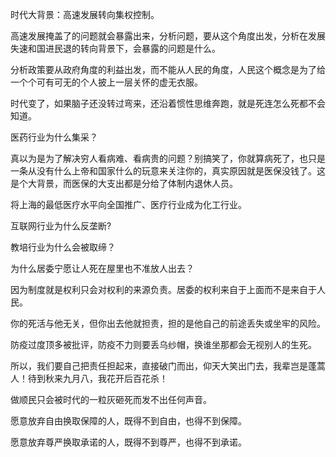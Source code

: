 时代大背景：高速发展转向集权控制。

高速发展掩盖了的问题就会暴露出来，分析问题，要从这个角度出发，分析在发展失速和国进民退的转向背景下，会暴露的问题是什么。

分析政策要从政府角度的利益出发，而不能从人民的角度，人民这个概念是为了给一个个可有可无的个人披上一层关怀的虚无衣服。



时代变了，如果脑子还没转过弯来，还沿着惯性思维奔跑，就是死连怎么死都不会知道。





医药行业为什么集采？



真以为是为了解决穷人看病难、看病贵的问题？别搞笑了，你就算病死了，也只是一条从没有什么上帝和国家什么的玩意来关注你的，真实原因就是医保没钱了。这是个大背景，而医保的大支出都是分给了体制内退休人员。



将上海的最低医疗水平向全国推广、医疗行业成为化工行业。



互联网行业为什么反垄断?







教培行业为什么会被取缔？



为什么居委宁愿让人死在屋里也不准放人出去？

因为制度就是权利只会对权利的来源负责。居委的权利来自于上面而不是来自于人民。

你的死活与他无关，但你出去他就担责，担的是他自己的前途丢失或坐牢的风险。

防疫过度顶多被批评，防疫不力则要丢乌纱帽，换谁坐那都会无视别人的生死。

所以，我们要自己把责任担起来，直接破门而出，仰天大笑出门去，我辈岂是蓬蒿人！待到秋来九月八，我花开后百花杀！

做顺民只会被时代的一粒灰砸死而发不出任何声音。







愿意放弃自由换取保障的人，既得不到自由，也得不到保障。

愿意放弃尊严换取承诺的人，既得不到尊严，也得不到承诺。
